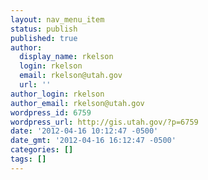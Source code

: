 ```yaml
---
layout: nav_menu_item
status: publish
published: true
author:
  display_name: rkelson
  login: rkelson
  email: rkelson@utah.gov
  url: ''
author_login: rkelson
author_email: rkelson@utah.gov
wordpress_id: 6759
wordpress_url: http://gis.utah.gov/?p=6759
date: '2012-04-16 10:12:47 -0500'
date_gmt: '2012-04-16 16:12:47 -0500'
categories: []
tags: []
---
```


